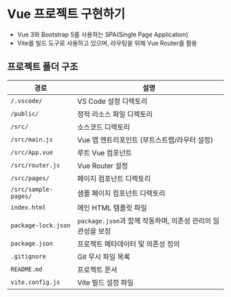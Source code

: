 # Vue 프로젝트 구현하기

- Vue 3와 Bootstrap 5를 사용하는 SPA(Single Page Application)
- Vite를 빌드 도구로 사용하고 있으며, 라우팅을 위해 Vue Router를 활용

## 프로젝트 폴더 구조

| 경로                | 설명                                      |
|---------------------|-------------------------------------------|
| `/.vscode/`         | VS Code 설정 디렉토리                    |
| `/public/`          | 정적 리소스 파일 디렉토리                |
| `/src/`             | 소스코드 디렉토리                        |
| `/src/main.js`      | Vue 앱 엔트리포인트 (부트스트랩/라우터 설정) |
| `/src/App.vue`      | 루트 Vue 컴포넌트                        |
| `/src/router.js`    | Vue Router 설정                          |
| `/src/pages/`       | 페이지 컴포넌트 디렉토리                 |
| `/src/sample-pages/`| 샘플 페이지 컴포넌트 디렉토리            |
| `index.html`        | 메인 HTML 템플릿 파일                    |
| `package-lock.json` |  `package.json`과 함께 작동하며, 의존성 관리의 일관성을 보장 |
| `package.json`      | 프로젝트 메타데이터 및 의존성 정의        |
| `.gitignore`        | Git 무시 파일 목록                       |
| `README.md`         | 프로젝트 문서                            |
| `vite.config.js`    | Vite 빌드 설정 파일                      |
